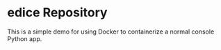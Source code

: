 # edice Repository

This is a simple demo for using Docker to containerize a normal console Python app.